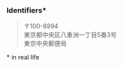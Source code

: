 ### Identifiers*

<blockquote style="text-align: left">〒100-8994 <br>
東京都中央区八重洲一丁目5番3号 <br>
東京中央郵便局
</blockquote>

\* in real life
